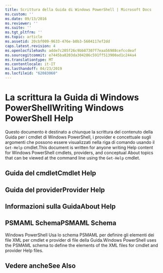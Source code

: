 ```yaml
---
title: Scrittura della Guida di Windows PowerShell | Microsoft Docs
ms.custom: ''
ms.date: 09/13/2016
ms.reviewer: ''
ms.suite: ''
ms.tgt_pltfrm: ''
ms.topic: article
ms.assetid: 20cbf009-9633-476e-b0b3-5604117ef2dd
caps.latest.revision: 4
ms.openlocfilehash: adde7c205f26c9bb87307f7eaa56988cefccdeaf
ms.sourcegitcommit: e7445ba8203da304286c591ff513900ad1c244a4
ms.translationtype: MT
ms.contentlocale: it-IT
ms.lasthandoff: 04/23/2019
ms.locfileid: "62083060"
---
```

# <a name="writing-windows-powershell-help"></a><span data-ttu-id="deba9-102">La scrittura la Guida di Windows PowerShell</span><span class="sxs-lookup"><span data-stu-id="deba9-102">Writing Windows PowerShell Help</span></span>

<span data-ttu-id="deba9-103">Questo documento è destinato a chiunque la scrittura del contenuto della Guida per i cmdlet di Windows PowerShell, i provider e concettuale sugli argomenti che possono essere visualizzati nella riga di comando usando il `Get-Help` cmdlet.</span><span class="sxs-lookup"><span data-stu-id="deba9-103">This document is written for anyone writing Help content for Windows PowerShell cmdlets, providers, and conceptual About topics that can be viewed at the command line using the `Get-Help` cmdlet.</span></span>

## <a name="cmdlet-help"></a><span data-ttu-id="deba9-104">Guida del cmdlet</span><span class="sxs-lookup"><span data-stu-id="deba9-104">Cmdlet Help</span></span>

## <a name="provider-help"></a><span data-ttu-id="deba9-105">Guida del provider</span><span class="sxs-lookup"><span data-stu-id="deba9-105">Provider Help</span></span>

## <a name="about-help"></a><span data-ttu-id="deba9-106">Informazioni sulla Guida</span><span class="sxs-lookup"><span data-stu-id="deba9-106">About Help</span></span>

## <a name="psmaml-schema"></a><span data-ttu-id="deba9-107">PSMAML Schema</span><span class="sxs-lookup"><span data-stu-id="deba9-107">PSMAML Schema</span></span>

 <span data-ttu-id="deba9-108">Windows PowerShell Usa lo schema PSMAML per definire gli elementi dei file XML per cmdlet e provider di file della Guida.</span><span class="sxs-lookup"><span data-stu-id="deba9-108">Windows PowerShell uses the PSMAML schema to define the elements of the XML files for cmdlet and provider Help files.</span></span>

## <a name="see-also"></a><span data-ttu-id="deba9-109">Vedere anche</span><span class="sxs-lookup"><span data-stu-id="deba9-109">See Also</span></span>
